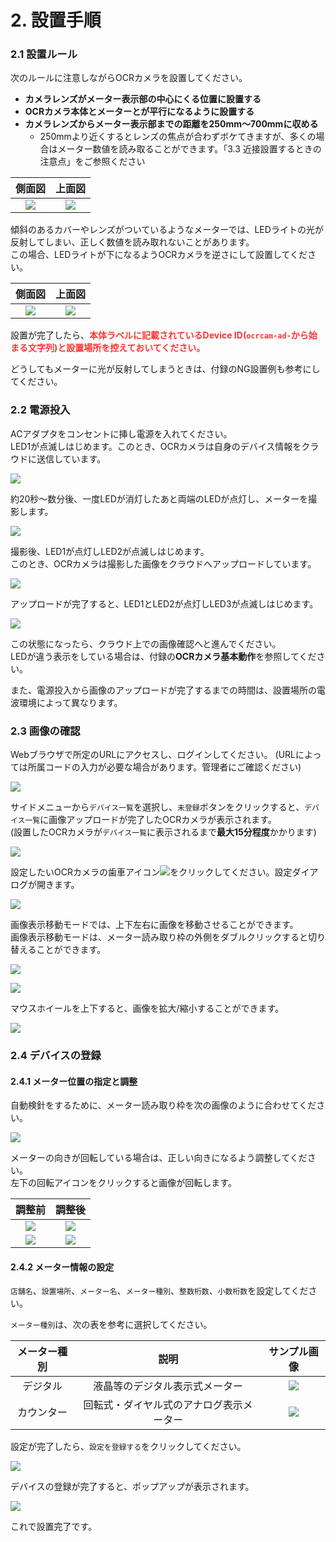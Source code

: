 # 2. 設置手順

### 2.1 設置ルール

次のルールに注意しながらOCRカメラを設置してください。

- **カメラレンズがメーター表示部の中心にくる位置に設置する**
- **OCRカメラ本体とメーターとが平行になるように設置する**
- **カメラレンズからメーター表示部までの距離を250mm〜700mmに収める**
  - 250mmより近くするとレンズの焦点が合わずボケてきますが、多くの場合はメーター数値を読み取ることができます。「3.3 近接設置するときの注意点」をご参照ください

|側面図|上面図|
|:----:|:----:|
|![](img/ocrcam_installation_watermeter_analog_a.png)|![](img/ocrcam_installation_watermeter_analog_b.png)|

傾斜のあるカバーやレンズがついているようなメーターでは、LEDライトの光が反射してしまい、正しく数値を読み取れないことがあります。  
この場合、LEDライトが下になるようOCRカメラを逆さにして設置してください。

|側面図|上面図|
|:----:|:----:|
|![](img/ocrcam_installation_watermeter_digital_a.png)|![](img/ocrcam_installation_watermeter_digital_b.png)|

設置が完了したら、<span style="color: #ff3333; ">**本体ラベルに記載されているDevice ID(``ocrcam-ad-``から始まる文字列)と設置場所を控えておいてください。**

どうしてもメーターに光が反射してしまうときは、付録のNG設置例も参考にしてください。

<div style="page-break-before:always"></div>

### 2.2 電源投入

ACアダプタをコンセントに挿し電源を入れてください。  
LED1が点滅しはじめます。このとき、OCRカメラは自身のデバイス情報をクラウドに送信しています。


![](img/ocrcam_progress_1.png)

約20秒〜数分後、一度LEDが消灯したあと両端のLEDが点灯し、メーターを撮影します。  

![](img/ocrcam_progress_capture.png)


撮影後、LED1が点灯しLED2が点滅しはじめます。  
このとき、OCRカメラは撮影した画像をクラウドへアップロードしています。  

![](img/ocrcam_progress_2.png)

<div style="page-break-before:always"></div>

アップロードが完了すると、LED1とLED2が点灯しLED3が点滅しはじめます。  

![](img/ocrcam_progress_3.png)

この状態になったら、クラウド上での画像確認へと進んでください。  
LEDが違う表示をしている場合は、付録の**OCRカメラ基本動作**を参照してください。

また、電源投入から画像のアップロードが完了するまでの時間は、設置場所の電波環境によって異なります。

<div style="page-break-before:always"></div>

### 2.3 画像の確認

Webブラウザで所定のURLにアクセスし、ログインしてください。
(URLによっては所属コードの入力が必要な場合があります。管理者にご確認ください)

![](img/cloud_home2.png)

<div style="page-break-before:always"></div>

サイドメニューから``デバイス一覧``を選択し、``未登録``ボタンをクリックすると、``デバイス一覧``に画像アップロードが完了したOCRカメラが表示されます。  
(設置したOCRカメラが``デバイス一覧``に表示されるまで**最大15分程度**かかります)

![](img/cloud_add_device_img_view_a.png)

設定したいOCRカメラの歯車アイコン![](img/meter_list_setting_btn.png)をクリックしてください。設定ダイアログが開きます。

![](img/cloud_add_device_img_view_b.png)

<div style="page-break-before:always"></div>

画像表示移動モードでは、上下左右に画像を移動させることができます。  
画像表示移動モードは、メーター読み取り枠の外側をダブルクリックすると切り替えることができます。  

![](img/cloud_add_device_img_move_a.png)

![](img/cloud_add_device_img_move_b.png)

マウスホイールを上下すると、画像を拡大/縮小することができます。

![](img/cloud_add_device_img_scale.png)

<div style="page-break-before:always"></div>

### 2.4 デバイスの登録

#### 2.4.1 メーター位置の指定と調整

自動検針をするために、メーター読み取り枠を次の画像のように合わせてください。

![](img/cloud_add_device_read_frame.png)

メーターの向きが回転している場合は、正しい向きになるよう調整してください。  
左下の回転アイコンをクリックすると画像が回転します。

|調整前|調整後|
|:----:|:----:|
|![](img/cloud_rotate_side_ng.png)|![](img/cloud_rotate_side_ok.png)|
|![](img/cloud_rotate_updown_ng.png)|![](img/cloud_rotate_updown_ok.png)|

<div style="page-break-before:always"></div>

#### 2.4.2 メーター情報の設定

``店舗名``、``設置場所``、``メーター名``、``メーター種別``、``整数桁数``、``小数桁数``を設定してください。  

``メーター種別``は、次の表を参考に選択してください。

|メーター種別|説明|サンプル画像|
|:----------:|:--:|:----------:|
|デジタル|液晶等のデジタル表示式メーター|![](img/cloud_digital_meter.png)|
|カウンター|回転式・ダイヤル式のアナログ表示メーター|![](img/cloud_counter_meter.png)|

設定が完了したら、``設定を登録する``をクリックしてください。

![](img/cloud_add_device_register.png)

デバイスの登録が完了すると、ポップアップが表示されます。

![](img/cloud_add_device_register_ok.png)

これで設置完了です。
